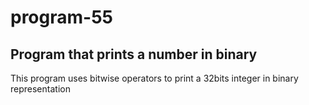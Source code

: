 # program-55
## Program that prints a number in binary

This program uses bitwise operators to print a 32bits integer in binary representation
